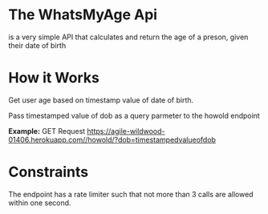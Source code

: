 # The WhatsMyAge Api
is a very simple API that calculates and return the age of a preson, given their date of birth

# How it Works
Get  user age based on timestamp value of date of birth.

Pass timestamped value  of dob as a query parmeter to the howold endpoint 

**Example:**
GET Request 
https://agile-wildwood-01406.herokuapp.com//howold/?dob=timestampedvalueofdob

# Constraints
The endpoint has a rate limiter such that not more than 3 calls are allowed within one second.




